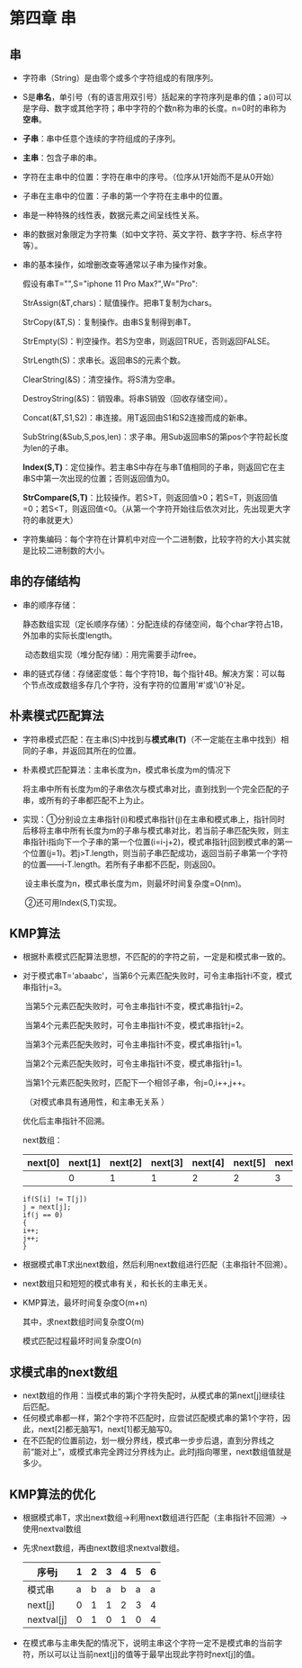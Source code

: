 # 第四章 串



## 串

- 字符串（String）是由零个或多个字符组成的有限序列。

- S是**串名**，单引号（有的语言用双引号）括起来的字符序列是串的值；a(i)可以是字母、数字或其他字符；串中字符的个数n称为串的长度。n=0时的串称为**空串**。

- **子串**：串中任意个连续的字符组成的子序列。

- **主串**：包含子串的串。

- 字符在主串中的位置：字符在串中的序号。（位序从1开始而不是从0开始）

- 子串在主串中的位置：子串的第一个字符在主串中的位置。

- 串是一种特殊的线性表，数据元素之间呈线性关系。

- 串的数据对象限定为字符集（如中文字符、英文字符、数字字符、标点字符等）。

- 串的基本操作，如增删改查等通常以子串为操作对象。

  假设有串T="",S="iphone 11 Pro Max?",W="Pro":

  StrAssign(&T,chars)：赋值操作。把串T复制为chars。

  StrCopy(&T,S)：复制操作。由串S复制得到串T。

  StrEmpty(S)：判空操作。若S为空串，则返回TRUE，否则返回FALSE。

  StrLength(S)：求串长。返回串S的元素个数。

  ClearString(&S)：清空操作。将S清为空串。

  DestroyString(&S)：销毁串。将串S销毁（回收存储空间）。

  Concat(&T,S1,S2)：串连接。用T返回由S1和S2连接而成的新串。

  SubString(&Sub,S,pos,len)：求子串。用Sub返回串S的第pos个字符起长度为len的子串。

  **Index(S,T)**：定位操作。若主串S中存在与串T值相同的子串，则返回它在主串S中第一次出现的位置；否则返回值为0。

  **StrCompare(S,T)**：比较操作。若S>T，则返回值>0；若S=T，则返回值=0；若S<T，则返回值<0。（从第一个字符开始往后依次对比，先出现更大字符的串就更大）

- 字符集编码：每个字符在计算机中对应一个二进制数，比较字符的大小其实就是比较二进制数的大小。



## 串的存储结构

- 串的顺序存储：

  ​	静态数组实现（定长顺序存储）：分配连续的存储空间，每个char字符占1B，外加串的实际长度length。

  ​	动态数组实现（堆分配存储）：用完需要手动free。
  
- 串的链式存储：存储密度低：每个字符1B，每个指针4B。解决方案：可以每个节点改成数组多存几个字符，没有字符的位置用'#'或'\0'补足。



## 朴素模式匹配算法

- 字符串模式匹配：在主串(S)中找到与**模式串(T)**（不一定能在主串中找到）相同的子串，并返回其所在的位置。

- 朴素模式匹配算法：主串长度为n，模式串长度为m的情况下

  ​	将主串中所有长度为m的子串依次与模式串对比，直到找到一个完全匹配的子串，或所有的子串都匹配不上为止。

- 实现：①分别设立主串指针(i)和模式串指针(j)在主串和模式串上，指针同时后移将主串中所有长度为m的子串与模式串对比，若当前子串匹配失败，则主串指针i指向下一个子串的第一个位置(i=i-j+2)，模式串指针j回到模式串的第一个位置(j=1)。若j>T.length，则当前子串匹配成功，返回当前子串第一个字符的位置——i-T.length。若所有子串都不匹配，则返回0。

  ​			设主串长度为n，模式串长度为m，则最坏时间复杂度=O(nm)。

  ​			②还可用Index(S,T)实现。



## KMP算法

- 根据朴素模式匹配算法思想，不匹配的的字符之前，一定是和模式串一致的。

- 对于模式串T='abaabc'，当第6个元素匹配失败时，可令主串指针i不变，模式串指针j=3。

  ​										  当第5个元素匹配失败时，可令主串指针i不变，模式串指针j=2。

  ​										  当第4个元素匹配失败时，可令主串指针i不变，模式串指针j=2。

  ​										  当第3个元素匹配失败时，可令主串指针i不变，模式串指针j=1。

  ​										  当第2个元素匹配失败时，可令主串指针i不变，模式串指针j=1。

  ​										  当第1个元素匹配失败时，匹配下一个相邻子串，令j=0,i++,j++。

  ​										（对模式串具有通用性，和主串无关系 ）

  优化后主串指针不回溯。

  next数组：

  | next[0] | next[1] | next[2] | next[3] | next[4] | next[5] | next[6] |
  | ------- | ------- | ------- | ------- | ------- | ------- | ------- |
  |         | 0       | 1       | 1       | 2       | 2       | 3       |

  ```
  if(S[i] != T[j])
  j = next[j];
  if(j == 0)
  {
  i++;
  j++;
  }
  ```

  

- 根据模式串T求出next数组，然后利用next数组进行匹配（主串指针不回溯）。

- next数组只和短短的模式串有关，和长长的主串无关。

- KMP算法，最坏时间复杂度O(m+n)

  其中，求next数组时间复杂度O(m)

  模式匹配过程最坏时间复杂度O(n)



## 求模式串的next数组

- next数组的作用：当模式串的第j个字符失配时，从模式串的第next[j]继续往后匹配。
- 任何模式串都一样，第2个字符不匹配时，应尝试匹配模式串的第1个字符，因此，next[2]都无脑写1，next[1]都无脑写0。
- 在不匹配的位置前边，划一根分界线，模式串一步步后退，直到分界线之前“能对上”，或模式串完全跨过分界线为止。此时j指向哪里，next数组值就是多少。



## KMP算法的优化

- 根据模式串T，求出next数组->利用next数组进行匹配（主串指针不回溯）->使用nextval数组

- 先求next数组，再由next数组求nextval数组。

  | 序号j      | 1    | 2    | 3    | 4    | 5    | 6    |
  | ---------- | ---- | ---- | ---- | ---- | ---- | ---- |
  | 模式串     | a    | b    | a    | b    | a    | a    |
  | next[j]    | 0    | 1    | 1    | 2    | 3    | 4    |
  | nextval[j] | 0    | 1    | 0    | 1    | 0    | 4    |

- 在模式串与主串失配的情况下，说明主串这个字符一定不是模式串的当前字符，所以可以让当前next[j]的值等于最早出现此字符时next[j]的值。

